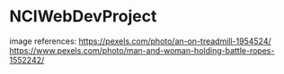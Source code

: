 # NCIWebDevProject

image references: 
https://pexels.com/photo/an-on-treadmill-1954524/
https://www.pexels.com/photo/man-and-woman-holding-battle-ropes-1552242/